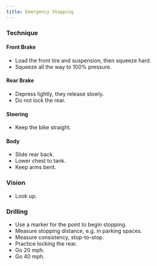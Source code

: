 ```yaml
---
title: Emergency Stopping
---
```


### Technique

#### Front Brake
- Load the front tire and suspension, then squeeze hard.
- Squeeze all the way to 100% pressure.

#### Rear Brake
- Depress lightly, they release slowly.
- Do not lock the rear.

#### Steering
- Keep the bike straight.

#### Body
- Slide rear back.
- Lower chest to tank.
- Keep arms bent.

### Vision
- Look up.

### Drilling
- Use a marker for the point to begin stopping.
- Measure stopping distance, e.g. in parking spaces.
- Measure consistency, stop-to-stop.
- Practice locking the rear.
- Go 20 mph.
- Go 40 mph.
